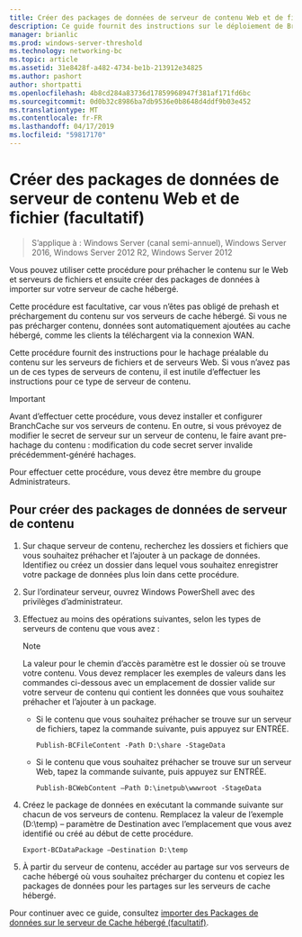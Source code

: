 ```yaml
---
title: Créer des packages de données de serveur de contenu Web et de fichier (facultatif)
description: Ce guide fournit des instructions sur le déploiement de BranchCache en mode de cache hébergé sur les ordinateurs exécutant Windows Server 2016 et Windows 10
manager: brianlic
ms.prod: windows-server-threshold
ms.technology: networking-bc
ms.topic: article
ms.assetid: 31e8428f-a482-4734-be1b-213912e34825
ms.author: pashort
author: shortpatti
ms.openlocfilehash: 4b8cd284a83736d17859968947f381af171fd6bc
ms.sourcegitcommit: 0d0b32c8986ba7db9536e0b8648d4ddf9b03e452
ms.translationtype: MT
ms.contentlocale: fr-FR
ms.lasthandoff: 04/17/2019
ms.locfileid: "59817170"
---
```

# <a name="create-content-server-data-packages-for-web-and-file-content-optional"></a>Créer des packages de données de serveur de contenu Web et de fichier (facultatif)

>S’applique à : Windows Server (canal semi-annuel), Windows Server 2016, Windows Server 2012 R2, Windows Server 2012

Vous pouvez utiliser cette procédure pour préhacher le contenu sur le Web et serveurs de fichiers et ensuite créer des packages de données à importer sur votre serveur de cache hébergé. 

Cette procédure est facultative, car vous n’êtes pas obligé de prehash et préchargement du contenu sur vos serveurs de cache hébergé. Si vous ne pas précharger contenu, données sont automatiquement ajoutées au cache hébergé, comme les clients la téléchargent via la connexion WAN.

Cette procédure fournit des instructions pour le hachage préalable du contenu sur les serveurs de fichiers et de serveurs Web. Si vous n’avez pas un de ces types de serveurs de contenu, il est inutile d’effectuer les instructions pour ce type de serveur de contenu.

>[!IMPORTANT]
>Avant d’effectuer cette procédure, vous devez installer et configurer BranchCache sur vos serveurs de contenu. En outre, si vous prévoyez de modifier le secret de serveur sur un serveur de contenu, le faire avant pre\-hachage du contenu : modification du code secret server invalide précédemment\-généré hachages.

Pour effectuer cette procédure, vous devez être membre du groupe Administrateurs.

## <a name="to-create-content-server-data-packages"></a>Pour créer des packages de données de serveur de contenu

1. Sur chaque serveur de contenu, recherchez les dossiers et fichiers que vous souhaitez préhacher et l’ajouter à un package de données. Identifiez ou créez un dossier dans lequel vous souhaitez enregistrer votre package de données plus loin dans cette procédure.

2. Sur l’ordinateur serveur, ouvrez Windows PowerShell avec des privilèges d’administrateur.

3. Effectuez au moins des opérations suivantes, selon les types de serveurs de contenu que vous avez :

    > [!NOTE]
    > La valeur pour le chemin d’accès paramètre est le dossier où se trouve votre contenu. Vous devez remplacer les exemples de valeurs dans les commandes ci-dessous avec un emplacement de dossier valide sur votre serveur de contenu qui contient les données que vous souhaitez préhacher et l’ajouter à un package.
  
    - Si le contenu que vous souhaitez préhacher se trouve sur un serveur de fichiers, tapez la commande suivante, puis appuyez sur ENTRÉE.

        ```  
        Publish-BCFileContent -Path D:\share -StageData
        ```  

    -   Si le contenu que vous souhaitez préhacher se trouve sur un serveur Web, tapez la commande suivante, puis appuyez sur ENTRÉE.

        ```  
        Publish-BCWebContent –Path D:\inetpub\wwwroot -StageData
        ```  

4. Créez le package de données en exécutant la commande suivante sur chacun de vos serveurs de contenu. Remplacez la valeur de l’exemple \(D:\\temp\) – paramètre de Destination avec l’emplacement que vous avez identifié ou créé au début de cette procédure.

    ```  
    Export-BCDataPackage –Destination D:\temp
    ```  

5. À partir du serveur de contenu, accéder au partage sur vos serveurs de cache hébergé où vous souhaitez précharger du contenu et copiez les packages de données pour les partages sur les serveurs de cache hébergé.

Pour continuer avec ce guide, consultez [importer des Packages de données sur le serveur de Cache hébergé &#40;facultatif&#41;](9-Bc-Import-Data.md).

